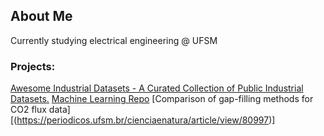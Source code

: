 ## About Me
Currently studying electrical engineering @ UFSM 

### Projects: 
[Awesome Industrial Datasets - A Curated Collection of Public Industrial Datasets.]([https://github.com/user/repo/blob/branch/other_file.md](https://github.com/bernardogoltz/awesome-industrial-datasets))
[Machine Learning Repo]([https://github.com/bernardogoltz/machine-learning-cookbook])
[Comparison of gap-filling methods for CO2 flux data][(https://periodicos.ufsm.br/cienciaenatura/article/view/80997)]


